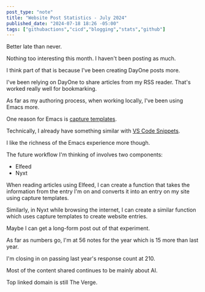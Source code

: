 ```yaml
---
post_type: "note" 
title: "Website Post Statistics - July 2024"
published_date: "2024-07-18 18:26 -05:00"
tags: ["githubactions","cicd","blogging","stats","github"]
---
```


Better late than never. 

Nothing too interesting this month. I haven't been posting as much. 

I think part of that is because I've been creating DayOne posts more. 

I've been relying on DayOne to share articles from my RSS reader. That's worked really well for bookmarking. 

As far as my authoring process, when working locally, I've been using Emacs more. 

One reason for Emacs is [capture templates](https://github.com/lqdev/luisquintanilla.me/tree/main/.templates). 

Technically, I already have something similar with [VS Code Snippets](https://github.com/lqdev/luisquintanilla.me/tree/main/.vscode).

I like the richness of the Emacs experience more though. 

The future workflow I'm thinking of involves two components:

- Elfeed
- Nyxt

When reading articles using Elfeed, I can create a function that takes the information from the entry I'm on and converts it into an entry on my site using capture templates.

Similarly, in Nyxt while browsing the internet, I can create a similar function which uses capture templates to create website entries. 

Maybe I can get a long-form post out of that experiment. 

As far as numbers go, I'm at 56 notes for the year which is 15 more than last year.

I'm closing in on passing last year's response count at 210. 

Most of the content shared continues to be mainly about AI.

Top linked domain is still The Verge. 
